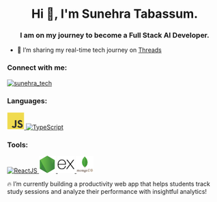 <h1 align="center">Hi 👋, I'm Sunehra Tabassum.</h1>
<h3 align="center">I am on my journey to become a Full Stack AI Developer.</h3>

- 📝 I’m sharing my real-time tech journey on [Threads](https://www.threads.net/@sunehra_tech?hl=en)

<h3 align="left">Connect with me:</h3>
<p align="left">
  <a href="https://instagram.com/sunehra_tech" target="_blank">
    <img align="center" src="https://raw.githubusercontent.com/rahuldkjain/github-profile-readme-generator/master/src/images/icons/Social/instagram.svg" alt="sunehra_tech" height="30" width="40" />
  </a>
</p>

<h3 align="left">Languages:</h3>
<p align="left">
  <a href="https://developer.mozilla.org/en-US/docs/Web/JavaScript" target="_blank" rel="noreferrer">
    <img src="https://raw.githubusercontent.com/devicons/devicon/master/icons/javascript/javascript-original.svg" alt="JavaScript" width="40" height="40"/>
  </a>

  <a href="https://www.typescriptlang.org/" target="_blank" rel="noreferrer">
    <img src="https://upload.wikimedia.org/wikipedia/commons/f/f5/Typescript.svg" alt="TypeScript" width="40" height="40"/>
  </a>
</p>

<h3 align="left">Tools:</h3>
<p align="left">
  <a href="https://reactjs.org/" target="_blank" rel="noreferrer">
    <img src="https://upload.wikimedia.org/wikipedia/commons/a/a7/React-icon.svg" alt="ReactJS" width="40" height="40"/>
  </a>

  <a href="https://nodejs.org" target="_blank" rel="noreferrer">
    <img src="https://raw.githubusercontent.com/devicons/devicon/master/icons/nodejs/nodejs-original.svg" alt="Node.js" width="40" height="40"/>
  </a>

  <a href="https://expressjs.com/" target="_blank" rel="noreferrer">
    <img src="https://raw.githubusercontent.com/devicons/devicon/master/icons/express/express-original.svg" alt="ExpressJS" width="40" height="40"/>
  </a>

  <a href="https://www.mongodb.com/" target="_blank" rel="noreferrer">
    <img src="https://raw.githubusercontent.com/devicons/devicon/master/icons/mongodb/mongodb-original-wordmark.svg" alt="MongoDB" width="40" height="40"/>
  </a>
</p>

🔥 I’m currently building a productivity web app that helps students track study sessions and analyze their performance with insightful analytics!

